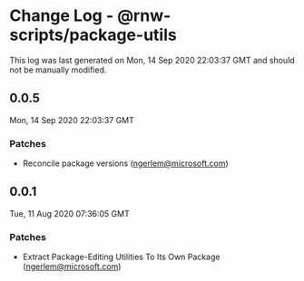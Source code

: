 # Change Log - @rnw-scripts/package-utils

This log was last generated on Mon, 14 Sep 2020 22:03:37 GMT and should not be manually modified.

<!-- Start content -->

## 0.0.5

Mon, 14 Sep 2020 22:03:37 GMT

### Patches

- Reconcile package versions (ngerlem@microsoft.com)

## 0.0.1

Tue, 11 Aug 2020 07:36:05 GMT

### Patches

- Extract Package-Editing Utilities To Its Own Package (ngerlem@microsoft.com)
